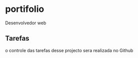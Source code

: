 # portifolio
Desenvolvedor web

## Tarefas
o controle das tarefas desse projecto sera realizada no Github
 